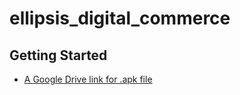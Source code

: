 # ellipsis_digital_commerce

## Getting Started

- [A Google Drive link for .apk file](https://drive.google.com/file/d/19X42CqYuYWxlisO3qgby4F6idecayo_2/view)

